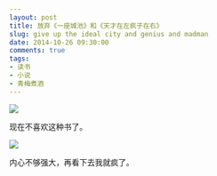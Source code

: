 ```yaml
---
layout: post
title: 放弃《一座城池》和《天才在左疯子在右》
slug: give up the ideal city and genius and madman
date: 2014-10-26 09:30:00
comments: true
tags:
- 读书
- 小说
- 青梅煮酒
---
```


![](http://pic.yupoo.com/leninlee/E9VPP5J0/medish.jpg)

现在不喜欢这种书了。

![](http://pic.yupoo.com/leninlee/E9VOUOtx/medish.jpg)

内心不够强大，再看下去我就疯了。
